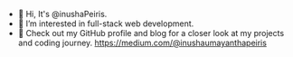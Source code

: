 - 👋 Hi, It's @inushaPeiris.
- 👀 I’m interested in full-stack web development.
- 🚀 Check out my GitHub profile and blog for a closer look at my projects and coding journey.
  https://medium.com/@inushaumayanthapeiris
